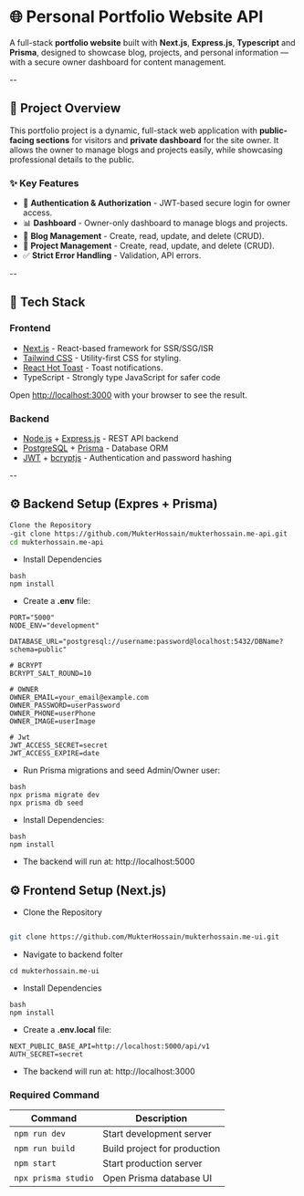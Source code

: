 # 🌐 Personal Portfolio Website API

A full-stack **portfolio website** built with **Next.js**, **Express.js**, **Typescript** and **Prisma**, designed to showcase blog, projects, and personal information — with a secure owner dashboard for content management.

--

## 📁 Project Overview

This portfolio project is a dynamic, full-stack web application with **public-facing sections** for visitors and **private dashboard** for the site owner. It allows the owner to manage blogs and projects easily, while showcasing professional details to the public.

### ✨ Key Features

- 🔐 **Authentication & Authorization** - JWT-based secure login for owner access.
- 📊 **Dashboard** - Owner-only dashboard to manage blogs and projects.
- 📝 **Blog Management** - Create, read, update, and delete (CRUD).
- 📝 **Project Management** - Create, read, update, and delete (CRUD).
- ✅ **Strict Error Handling** - Validation, API errors.


--

## 🧰 Tech Stack

### **Frontend**
- [Next.js](https://nextjs.org/) - React-based framework for SSR/SSG/ISR
- [Tailwind CSS](https://tailwindcss.com/) - Utility-first CSS for styling.
- [React Hot Toast](https://react-hot-toast.com/) - Toast notifications.
- TypeScript - Strongly type JavaScript for safer code

Open [http://localhost:3000](http://localhost:3000) with your browser to see the result.

### **Backend**
- [Node.js](https://nodejs.org/) + [Express.js](https://expressjs.com/) - REST API backend
- [PostgreSQL](https://www.postgresql.org/) + [Prisma](https://www.prisma.io/) - Database ORM
- [JWT](https://jwt.io/) + [bcryptjs](https://www.npmjs.com/package/bcrypt) - Authentication and password hashing

--

## ⚙️ Backend Setup (Expres + Prisma)
```bash
Clone the Repository
-git clone https://github.com/MukterHossain/mukterhossain.me-api.git
cd mukterhossain.me-api
```
* Install Dependencies
```
bash
npm install
```

* Create a **.env** file:
```
PORT="5000"
NODE_ENV="development"

DATABASE_URL="postgresql://username:password@localhost:5432/DBName?schema=public"

# BCRYPT
BCRYPT_SALT_ROUND=10

# OWNER
OWNER_EMAIL=your_email@example.com
OWNER_PASSWORD=userPassword
OWNER_PHONE=userPhone
OWNER_IMAGE=userImage

# Jwt
JWT_ACCESS_SECRET=secret
JWT_ACCESS_EXPIRE=date
```
* Run Prisma migrations and seed Admin/Owner user:
```
bash
npx prisma migrate dev
npx prisma db seed
```


* Install Dependencies:
``` 
bash
npm install
```
- The backend will run at: http://localhost:5000




## ⚙️ Frontend Setup (Next.js)
* Clone the Repository
```bash

git clone https://github.com/MukterHossain/mukterhossain.me-ui.git

```
* Navigate to backend folter
```
cd mukterhossain.me-ui
```
* Install Dependencies
```
bash
npm install
```

* Create a **.env.local** file:
```
NEXT_PUBLIC_BASE_API=http://localhost:5000/api/v1
AUTH_SECRET=secret
```
- The backend will run at: http://localhost:3000

### Required Command
| Command             | Description                  |
| ------------------- | ---------------------------- |
| `npm run dev`       | Start development server     |
| `npm run build`     | Build project for production |
| `npm start`         | Start production server      |
| `npx prisma studio` | Open Prisma database UI      |
